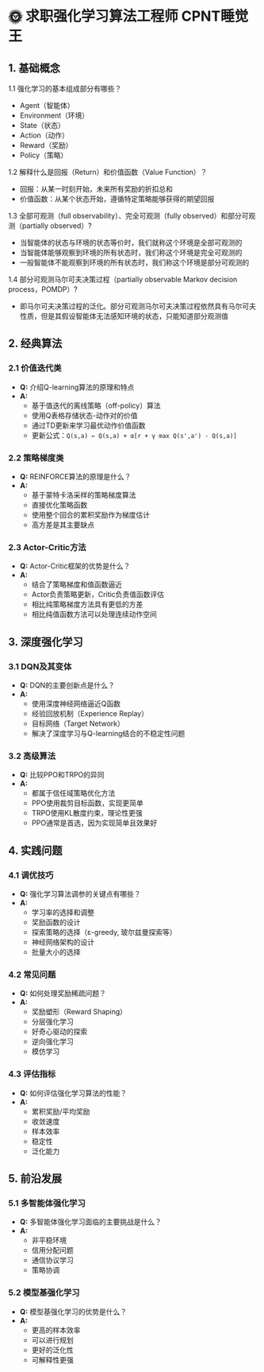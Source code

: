 # 🌞 求职强化学习算法工程师  CPNT睡觉王

## 1. 基础概念  

1.1 强化学习的基本组成部分有哪些？
  - Agent（智能体）
  - Environment（环境）
  -  State（状态）
  -   Action（动作）
  -   Reward（奖励）
  -   Policy（策略）  

1.2 解释什么是回报（Return）和价值函数（Value Function）？  
  - 回报：从某一时刻开始，未来所有奖励的折扣总和  
  - 价值函数：从某个状态开始，遵循特定策略能够获得的期望回报  

1.3 全部可观测（full observability）、完全可观测（fully observed）和部分可观测（partially observed）?
  - 当智能体的状态与环境的状态等价时，我们就称这个环境是全部可观测的
  - 当智能体能够观察到环境的所有状态时，我们称这个环境是完全可观测的
  - 一般智能体不能观察到环境的所有状态时，我们称这个环境是部分可观测的

1.4 部分可观测马尔可夫决策过程（partially observable Markov decision process，POMDP）?
  - 即马尔可夫决策过程的泛化。部分可观测马尔可夫决策过程依然具有马尔可夫性质，但是其假设智能体无法感知环境的状态，只能知道部分观测值






## 2. 经典算法  

### 2.1 价值迭代类  
- **Q:** 介绍Q-learning算法的原理和特点  
- **A:**  
  - 基于值迭代的离线策略（off-policy）算法  
  - 使用Q表格存储状态-动作对的价值  
  - 通过TD更新来学习最优动作价值函数  
  - 更新公式：`Q(s,a) ← Q(s,a) + α[r + γ max Q(s',a') - Q(s,a)]`  

### 2.2 策略梯度类  
- **Q:** REINFORCE算法的原理是什么？  
- **A:**  
  - 基于蒙特卡洛采样的策略梯度算法  
  - 直接优化策略函数  
  - 使用整个回合的累积奖励作为梯度估计  
  - 高方差是其主要缺点  

### 2.3 Actor-Critic方法  
- **Q:** Actor-Critic框架的优势是什么？  
- **A:**  
  - 结合了策略梯度和值函数逼近  
  - Actor负责策略更新，Critic负责值函数评估  
  - 相比纯策略梯度方法具有更低的方差  
  - 相比纯值函数方法可以处理连续动作空间  

## 3. 深度强化学习  

### 3.1 DQN及其变体  
- **Q:** DQN的主要创新点是什么？  
- **A:**  
  - 使用深度神经网络逼近Q函数  
  - 经验回放机制（Experience Replay）  
  - 目标网络（Target Network）  
  - 解决了深度学习与Q-learning结合的不稳定性问题  

### 3.2 高级算法  
- **Q:** 比较PPO和TRPO的异同  
- **A:**  
  - 都属于信任域策略优化方法  
  - PPO使用裁剪目标函数，实现更简单  
  - TRPO使用KL散度约束，理论性更强  
  - PPO通常是首选，因为实现简单且效果好  

## 4. 实践问题  

### 4.1 调优技巧  
- **Q:** 强化学习算法调参的关键点有哪些？  
- **A:**  
  - 学习率的选择和调整  
  - 奖励函数的设计  
  - 探索策略的选择（ε-greedy, 玻尔兹曼探索等）  
  - 神经网络架构的设计  
  - 批量大小的选择  

### 4.2 常见问题  
- **Q:** 如何处理奖励稀疏问题？  
- **A:**  
  - 奖励塑形（Reward Shaping）  
  - 分层强化学习  
  - 好奇心驱动的探索  
  - 逆向强化学习  
  - 模仿学习  

### 4.3 评估指标  
- **Q:** 如何评估强化学习算法的性能？  
- **A:**  
  - 累积奖励/平均奖励  
  - 收敛速度  
  - 样本效率  
  - 稳定性  
  - 泛化能力  

## 5. 前沿发展  

### 5.1 多智能体强化学习  
- **Q:** 多智能体强化学习面临的主要挑战是什么？  
- **A:**  
  - 非平稳环境  
  - 信用分配问题  
  - 通信协议学习  
  - 策略协调  

### 5.2 模型基强化学习  
- **Q:** 模型基强化学习的优势是什么？  
- **A:**  
  - 更高的样本效率  
  - 可以进行规划  
  - 更好的泛化性  
  - 可解释性更强  
